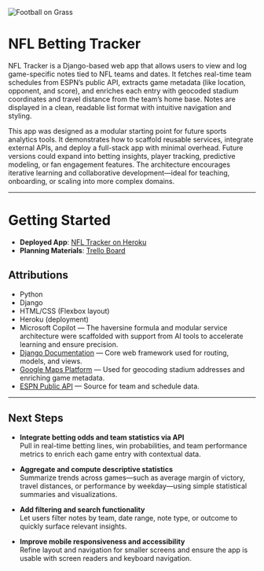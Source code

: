 ![Football on Grass](https://images.pexels.com/photos/7154759/pexels-photo-7154759.jpeg?_gl=1*1d4zq10*_ga*MjEzODcwNTY5OC4xNzYxMjYwMDky*_ga_8JE65Q40S6*czE3NjEyNjAwOTIkbzEkZzEkdDE3NjEyNjAxOTUkajI5JGwwJGgw)


# NFL Betting Tracker

NFL Tracker is a Django-based web app that allows users to view and log game-specific notes tied to NFL teams and dates. It fetches real-time team schedules from ESPN’s public API, extracts game metadata (like location, opponent, and score), and enriches each entry with geocoded stadium coordinates and travel distance from the team’s home base. Notes are displayed in a clean, readable list format with intuitive navigation and styling.

This app was designed as a modular starting point for future sports analytics tools. It demonstrates how to scaffold reusable services, integrate external APIs, and deploy a full-stack app with minimal overhead. Future versions could expand into betting insights, player tracking, predictive modeling, or fan engagement features. The architecture encourages iterative learning and collaborative development—ideal for teaching, onboarding, or scaling into more complex domains.


---

# Getting Started

- **Deployed App**: [NFL Tracker on Heroku](https://nfl-betting-tracker-f097951b0a75.herokuapp.com/)
- **Planning Materials**: [Trello Board](https://trello.com/b/L0cI1s9a/betting-tracker-app)


## Attributions

- Python
- Django
- HTML/CSS (Flexbox layout)
- Heroku (deployment)
- Microsoft Copilot — The haversine formula and modular service architecture were scaffolded with support from AI tools to accelerate learning and ensure precision.
- [Django Documentation](https://docs.djangoproject.com/en/stable/) — Core web framework used for routing, models, and views.
- [Google Maps Platform](https://developers.google.com/maps/documentation) — Used for geocoding stadium addresses and enriching game metadata.
- [ESPN Public API](https://site.api.espn.com/apis/site/v2/sports/football/nfl/teams) — Source for team and schedule data.



---

## Next Steps

- **Integrate betting odds and team statistics via API**  
  Pull in real-time betting lines, win probabilities, and team performance metrics to enrich each game entry with contextual data.
- **Aggregate and compute descriptive statistics**  
  Summarize trends across games—such as average margin of victory, travel distances, or performance by weekday—using simple statistical summaries and visualizations.

- **Add filtering and search functionality**  
  Let users filter notes by team, date range, note type, or outcome to quickly surface relevant insights.

- **Improve mobile responsiveness and accessibility**  
  Refine layout and navigation for smaller screens and ensure the app is usable with screen readers and keyboard navigation.

